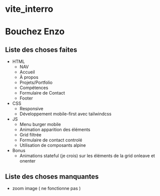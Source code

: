 # vite_interro

# Bouchez Enzo
## Liste des choses faites
- HTML
    - NAV
    - Accueil
    - À propos
    - Projets/Portfolio
    - Compétences
    - Formulaire de Contact
    - Footer
- CSS
  - Responsive
  - Développement mobile-first avec tailwindcss
- JS
    - Menu burger mobile
    - Animation apparition des éléments
    - Grid filtrée
    - Formulaire de contact controlé
    - Utilisation de composants alpine
- Bonus
  - Animations stateful (je crois) sur les éléments de la grid onleave et onenter

## Liste des choses manquantes 

- zoom image ( ne fonctionne pas )

